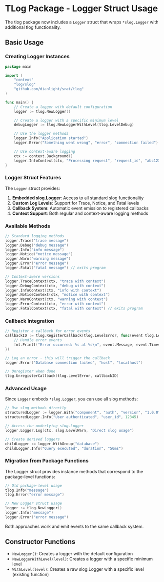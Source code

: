# TLog Package - Logger Struct Usage

<!-- START doctoc -->
<!-- END doctoc -->

The tlog package now includes a `Logger` struct that wraps `*slog.Logger` with additional tlog functionality.

## Basic Usage

### Creating Logger Instances

```go
package main

import (
    "context"
    "log/slog"
    "github.com/dianlight/srat/tlog"
)

func main() {
    // Create a logger with default configuration
    logger := tlog.NewLogger()

    // Create a logger with a specific minimum level
    debugLogger := tlog.NewLoggerWithLevel(tlog.LevelDebug)

    // Use the logger methods
    logger.Info("Application started")
    logger.Error("Something went wrong", "error", "connection failed")

    // Use context-aware logging
    ctx := context.Background()
    logger.InfoContext(ctx, "Processing request", "request_id", "abc123")
}
```

### Logger Struct Features

The `Logger` struct provides:

1. **Embedded slog.Logger**: Access to all standard slog functionality
2. **Custom Log Levels**: Support for Trace, Notice, and Fatal levels
3. **Callback System**: Automatic event emission to registered callbacks
4. **Context Support**: Both regular and context-aware logging methods

### Available Methods

```go
// Standard logging methods
logger.Trace("trace message")
logger.Debug("debug message")
logger.Info("info message")
logger.Notice("notice message")
logger.Warn("warning message")
logger.Error("error message")
logger.Fatal("fatal message") // exits program

// Context-aware versions
logger.TraceContext(ctx, "trace with context")
logger.DebugContext(ctx, "debug with context")
logger.InfoContext(ctx, "info with context")
logger.NoticeContext(ctx, "notice with context")
logger.WarnContext(ctx, "warning with context")
logger.ErrorContext(ctx, "error with context")
logger.FatalContext(ctx, "fatal with context") // exits program
```

### Callback Integration

```go
// Register a callback for error events
callbackID := tlog.RegisterCallback(tlog.LevelError, func(event tlog.LogEvent) {
    // Handle error events
    fmt.Printf("Error occurred: %s at %s\n", event.Message, event.Timestamp)
})

// Log an error - this will trigger the callback
logger.Error("Database connection failed", "host", "localhost")

// Unregister when done
tlog.UnregisterCallback(tlog.LevelError, callbackID)
```

### Advanced Usage

Since `Logger` embeds `*slog.Logger`, you can use all slog methods:

```go
// Use slog methods directly
structuredLogger := logger.With("component", "auth", "version", "1.0.0")
structuredLogger.Info("User authenticated", "user_id", 12345)

// Access the underlying slog.Logger
logger.Logger.Log(ctx, slog.LevelWarn, "Direct slog usage")

// Create derived loggers
childLogger := logger.WithGroup("database")
childLogger.Info("Query executed", "duration", "50ms")
```

### Migration from Package Functions

The Logger struct provides instance methods that correspond to the package-level functions:

```go
// Old package-level usage
tlog.Info("message")
tlog.Error("error message")

// New Logger struct usage
logger := tlog.NewLogger()
logger.Info("message")
logger.Error("error message")
```

Both approaches work and emit events to the same callback system.

## Constructor Functions

- `NewLogger()`: Creates a logger with the default configuration
- `NewLoggerWithLevel(level)`: Creates a logger with a specific minimum level
- `WithLevel(level)`: Creates a raw slog.Logger with a specific level (existing function)
